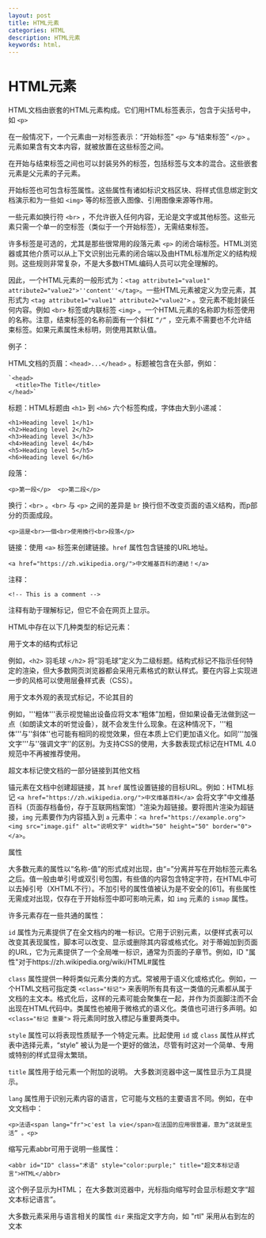 ```yaml
---
layout: post
title: HTML元素
categories: HTML
description: HTML元素
keywords: html，
---
```


# HTML元素

HTML文档由嵌套的HTML元素构成。它们用HTML标签表示，包含于尖括号中，如 `<p>`

在一般情况下，一个元素由一对标签表示：“开始标签” `<p>` 与“结束标签” `</p>` 。元素如果含有文本内容，就被放置在这些标签之间。

在开始与结束标签之间也可以封装另外的标签，包括标签与文本的混合。这些嵌套元素是父元素的子元素。

开始标签也可包含标签属性。这些属性有诸如标识文档区块、将样式信息绑定到文档演示和为一些如 `<img>` 等的标签嵌入图像、引用图像来源等作用。

一些元素如换行符 `<br>` ，不允许嵌入任何内容，无论是文字或其他标签。这些元素只需一个单一的空标签（类似于一个开始标签），无需结束标签。

许多标签是可选的，尤其是那些很常用的段落元素 `<p>` 的闭合端标签。HTML浏览器或其他介质可以从上下文识别出元素的闭合端以及由HTML标准所定义的结构规则。这些规则非常复杂，不是大多数HTML编码人员可以完全理解的。

因此，一个HTML元素的一般形式为：` <tag attribute1="value1" attribute2="value2">''content''</tag> `。一些HTML元素被定义为空元素，其形式为 `<tag attribute1="value1" attribute2="value2">` 。空元素不能封装任何内容。例如 `<br>` 标签或内联标签 `<img>` 。一个HTML元素的名称即为标签使用的名称。注意，结束标签的名称前面有一个斜杠 `“/”` ，空元素不需要也不允许结束标签。如果元素属性未标明，则使用其默认值。

例子：

HTML文档的页眉：`<head>...</head>` 。标题被包含在头部，例如：
```
`<head>
  <title>The Title</title>
</head>`
```

标题：HTML标题由 `<h1>` 到 `<h6>` 六个标签构成，字体由大到小递减：

```
<h1>Heading level 1</h1>
<h2>Heading level 2</h2>
<h3>Heading level 3</h3>
<h4>Heading level 4</h4>
<h5>Heading level 5</h5>
<h6>Heading level 6</h6>
```

段落：

`<p>第一段</p>  <p>第二段</p>`

换行：`<br>` 。`<br>` 与 `<p>` 之间的差异是 `br` 换行但不改变页面的语义结构，而p部分的页面成段。

`<p>這是<br>一個<br>使用換行<br>段落</p>`

链接：使用 `<a>` 标签来创建链接。`href` 属性包含链接的URL地址。

`<a href="https://zh.wikipedia.org/">中文維基百科的連結！</a>`

注释：

`<!-- This is a comment -->`

注释有助于理解标记，但它不会在网页上显示。

HTML中存在以下几种类型的标记元素：

用于文本的结构式标记

例如，`<h2>` 羽毛球 `</h2>` 将“羽毛球”定义为二级标题。结构式标记不指示任何特定的渲染，但大多数网页浏览器都会采用元素格式的默认样式。要在内容上实现进一步的风格可以使用层叠样式表（CSS）。

用于文本外观的表现式标记，不论其目的

例如，'''粗体'''表示视觉输出设备应将文本“粗体”加粗，但如果设备无法做到这一点（如朗读文本的听觉设备），就不会发生什么现象。在这种情况下，'''粗体'''与''斜体''也可能有相同的视觉效果，但在本质上它们更加语义化。如同'''加强文字'''与''强调文字''的区别。为支持CSS的使用，大多数表现式标记在HTML 4.0规范中不再被推荐使用。

超文本标记使文档的一部分链接到其他文档

锚元素在文档中创建超链接，其 `href` 属性设置链接的目标URL。例如：HTML标记 `<a href="https://zh.wikipedia.org/">中文维基百科</a>` 会将文字"中文维基百科（页面存档备份，存于互联网档案馆）"渲染为超链接。要将图片渲染为超链接，`img` 元素要作为内容插入到 `a` 元素中：`<a href="https://example.org"><img src="image.gif" alt="说明文字" width="50" height="50" border="0"></a>`。

属性

大多数元素的属性以“名称-值”的形式成对出现，由“=”分离并写在开始标签元素名之后。值一般由单引号或双引号包围，有些值的内容包含特定字符，在HTML中可以去掉引号（XHTML不行）。不加引号的属性值被认为是不安全的[61]。有些属性无需成对出现，仅存在于开始标签中即可影响元素，如 `img` 元素的 `ismap` 属性。

许多元素存在一些共通的属性：

`id` 属性为元素提供了在全文档内的唯一标识。它用于识别元素，以便样式表可以改变其表现属性，脚本可以改变、显示或删除其内容或格式化。对于蒂姆加到页面的URL，它为元素提供了一个全局唯一标识，通常为页面的子章节。例如，ID "属性"对于https://zh.wikipedia.org/wiki/HTML#属性

`class` 属性提供一种将类似元素分类的方式。常被用于语义化或格式化。例如，一个HTML文档可指定类 `<class="标记">` 来表明所有具有这一类值的元素都从属于文档的主文本。格式化后，这样的元素可能会聚集在一起，并作为页面脚注而不会出现在HTML代码中。类属性也被用于微格式的语义化。类值也可进行多声明。如 `<class="标记 重要">` 将元素同时放入標記与重要两类中。

`style` 属性可以将表现性质赋予一个特定元素。比起使用 `id` 或 `class` 属性从样式表中选择元素，“style” 被认为是一个更好的做法，尽管有时这对一个简单、专用或特别的样式显得太繁琐。

`title` 属性用于给元素一个附加的说明。 大多数浏览器中这一属性显示为工具提示。

`lang` 属性用于识别元素内容的语言，它可能与文档的主要语言不同。例如，在中文文档中：

`<p>法语<span lang="fr">c'est la vie</span>在法国的应用很普遍，意为“这就是生活” 。<p>`

缩写元素abbr可用于说明一些属性：

`<abbr id="ID" class="术语" style="color:purple;" title="超文本标记语言">HTML</abbr>`

这个例子显示为HTML； 在大多数浏览器中，光标指向缩写时会显示标题文字“超文本标记语言”。

大多数元素采用与语言相关的属性 `dir` 来指定文字方向，如 "rtl" 采用从右到左的文本
